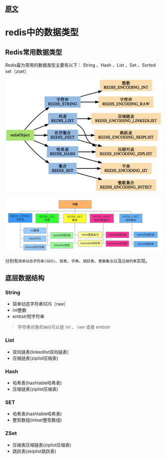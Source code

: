 ## [原文](https://www.cnblogs.com/chenpingzhao/p/5220498.html)

# redis中的数据类型

## Redis常用数据类型
Redis最为常用的数据类型主要有以下：
String 、Hash 、List 、Set 、Sorted set（zset）

![](../../images/redis/redis_data_object_1.png)

![](../../images/redis/redis_data_object_2.png)

分别有`简单动态字符串(SDS)`、`链表`、`字典`、`跳跃表`、`整数集合`以及`压缩列表`实现。


## 底层数据结构

### String
- 简单动态字符串SDS（raw）
- int整数
- embstr短字符串

> 字符串对象的`编码`可以是 int 、 raw 或者 embstr

### List
- 双向链表(linkedlist双向链表) 
- 压缩链表(ziplist压缩表)

### Hash
- 哈希表(hashtable哈希表) 
- 压缩链表(ziplist压缩表)

### SET
- 哈希表(hashtable哈希表) 
- 整型数组(intset整型数组)

### ZSet
- 压缩表压缩链表(ziplist压缩表) 
- 跳跃表(skiplist跳跃表)

